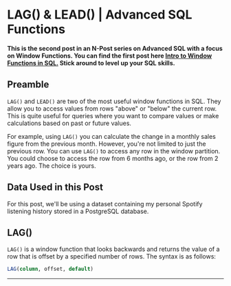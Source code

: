 # LAG() & LEAD() | Advanced SQL Functions

**This is the second post in an N-Post series on Advanced SQL with a focus on Window
Functions. You can find the first post here
[Intro to Window Functions in SQL.](https://www.thedataschool.com.au/daniel-lawson/introduction-to-window-functions-advanced-sql/)
Stick around to level up your SQL skills.**


<!-- Preamble -->

## Preamble

`LAG()` and `LEAD()` are two of the most useful window functions in SQL. They allow you to access values from rows 
"above" or "below" the current row. This is quite useful for queries where you want to compare values or make 
calculations based on past or future values.

For example, using `LAG()` you can calculate the change in a monthly sales figure from the previous month. However, 
you're not limited to just the previous row. You can use `LAG()` to access any row in the window partition. You 
could choose to access the row from 6 months ago, or the row from 2 years ago. The choice is yours.

## Data Used in this Post

For this post, we'll be using a dataset containing my personal Spotify listening history stored in a PostgreSQL 
database. 

## LAG()

`LAG()` is a window function that looks backwards and returns the value of a row that is offset by a specified 
number of rows. The syntax is as follows:

```sql
LAG(column, offset, default)
```

<!--  -->

______________________________________________________________________
